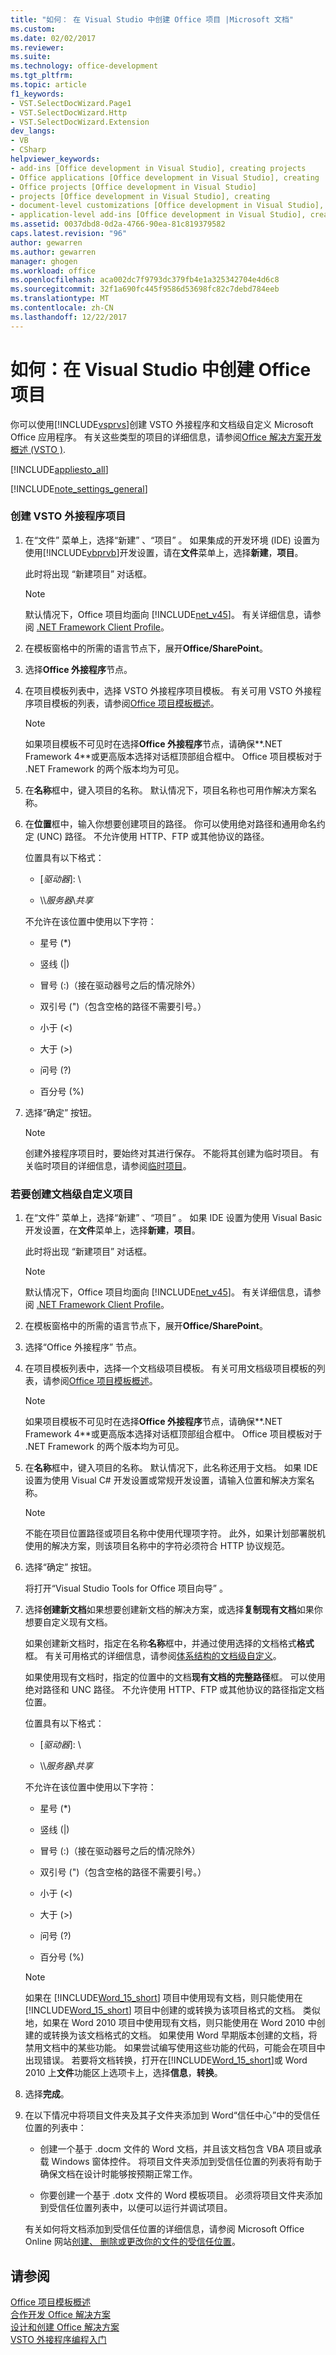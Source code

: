 ```yaml
---
title: "如何： 在 Visual Studio 中创建 Office 项目 |Microsoft 文档"
ms.custom: 
ms.date: 02/02/2017
ms.reviewer: 
ms.suite: 
ms.technology: office-development
ms.tgt_pltfrm: 
ms.topic: article
f1_keywords:
- VST.SelectDocWizard.Page1
- VST.SelectDocWizard.Http
- VST.SelectDocWizard.Extension
dev_langs:
- VB
- CSharp
helpviewer_keywords:
- add-ins [Office development in Visual Studio], creating projects
- Office applications [Office development in Visual Studio], creating
- Office projects [Office development in Visual Studio]
- projects [Office development in Visual Studio], creating
- document-level customizations [Office development in Visual Studio], creating
- application-level add-ins [Office development in Visual Studio], creating projects
ms.assetid: 0037dbd8-0d2a-4766-90ea-81c819379582
caps.latest.revision: "96"
author: gewarren
ms.author: gewarren
manager: ghogen
ms.workload: office
ms.openlocfilehash: aca002dc7f9793dc379fb4e1a325342704e4d6c8
ms.sourcegitcommit: 32f1a690fc445f9586d53698fc82c7debd784eeb
ms.translationtype: MT
ms.contentlocale: zh-CN
ms.lasthandoff: 12/22/2017
---
```

# <a name="how-to-create-office-projects-in-visual-studio"></a>如何：在 Visual Studio 中创建 Office 项目
  你可以使用[!INCLUDE[vsprvs](../sharepoint/includes/vsprvs-md.md)]创建 VSTO 外接程序和文档级自定义 Microsoft Office 应用程序。 有关这些类型的项目的详细信息，请参阅[Office 解决方案开发概述 &#40;VSTO &#41;](../vsto/office-solutions-development-overview-vsto.md).  
  
 [!INCLUDE[appliesto_all](../vsto/includes/appliesto-all-md.md)]  
  
 [!INCLUDE[note_settings_general](../sharepoint/includes/note-settings-general-md.md)]  
  
### <a name="to-create-a-vsto-add-in-project"></a>创建 VSTO 外接程序项目  
  
1.  在“文件”  菜单上，选择“新建” 、“项目” 。 如果集成的开发环境 (IDE) 设置为使用[!INCLUDE[vbprvb](../sharepoint/includes/vbprvb-md.md)]开发设置，请在**文件**菜单上，选择**新建**，**项目**。  
  
     此时将出现 “新建项目” 对话框。  
  
    > [!NOTE]  
    >  默认情况下，Office 项目均面向 [!INCLUDE[net_v45](../vsto/includes/net-v45-md.md)]。 有关详细信息，请参阅 [.NET Framework Client Profile](/dotnet/framework/deployment/client-profile)。  
  
2.  在模板窗格中的所需的语言节点下，展开**Office/SharePoint**。  
  
3.  选择**Office 外接程序**节点。  
  
4.  在项目模板列表中，选择 VSTO 外接程序项目模板。 有关可用 VSTO 外接程序项目模板的列表，请参阅[Office 项目模板概述](../vsto/office-project-templates-overview.md)。  
  
    > [!NOTE]  
    >  如果项目模板不可见时在选择**Office 外接程序**节点，请确保**.NET Framework 4**或更高版本选择对话框顶部组合框中。 Office 项目模板对于 .NET Framework 的两个版本均为可见。  
  
5.  在**名称**框中，键入项目的名称。 默认情况下，项目名称也可用作解决方案名称。  
  
6.  在**位置**框中，输入你想要创建项目的路径。 你可以使用绝对路径和通用命名约定 (UNC) 路径。 不允许使用 HTTP、FTP 或其他协议的路径。  
  
     位置具有以下格式：  
  
    -   [*驱动器*\]: \  
  
    -   \\\\*服务器*\\*共享*  
  
     不允许在该位置中使用以下字符：  
  
    -   星号 (*)  
  
    -   竖线 (|)  
  
    -   冒号 (:)（接在驱动器号之后的情况除外）  
  
    -   双引号 (")（包含空格的路径不需要引号。）  
  
    -   小于 (\<)  
  
    -   大于 (>)  
  
    -   问号 (?)  
  
    -   百分号 (%)  
  
7.  选择“确定”  按钮。  
  
    > [!NOTE]  
    >  创建外接程序项目时，要始终对其进行保存。 不能将其创建为临时项目。 有关临时项目的详细信息，请参阅[临时项目](http://msdn.microsoft.com/en-us/9cf1944c-7045-44cc-8701-7b0eb4099f2b)。  
  
### <a name="to-create-a-document-level-customization-project"></a>若要创建文档级自定义项目  
  
1.  在“文件”  菜单上，选择“新建” 、“项目” 。 如果 IDE 设置为使用 Visual Basic 开发设置，在**文件**菜单上，选择**新建**，**项目**。  
  
     此时将出现 “新建项目” 对话框。  
  
    > [!NOTE]  
    >  默认情况下，Office 项目均面向 [!INCLUDE[net_v45](../vsto/includes/net-v45-md.md)]。  有关详细信息，请参阅 [.NET Framework Client Profile](/dotnet/framework/deployment/client-profile)。  
  
2.  在模板窗格中的所需的语言节点下，展开**Office/SharePoint**。  
  
3.  选择“Office 外接程序”  节点。  
  
4.  在项目模板列表中，选择一个文档级项目模板。 有关可用文档级项目模板的列表，请参阅[Office 项目模板概述](../vsto/office-project-templates-overview.md)。  
  
    > [!NOTE]  
    >  如果项目模板不可见时在选择**Office 外接程序**节点，请确保**.NET Framework 4**或更高版本选择对话框顶部组合框中。 Office 项目模板对于 .NET Framework 的两个版本均为可见。  
  
5.  在**名称**框中，键入项目的名称。 默认情况下，此名称还用于文档。 如果 IDE 设置为使用 Visual C# 开发设置或常规开发设置，请输入位置和解决方案名称。  
  
    > [!NOTE]  
    >  不能在项目位置路径或项目名称中使用代理项字符。 此外，如果计划部署脱机使用的解决方案，则该项目名称中的字符必须符合 HTTP 协议规范。  
  
6.  选择“确定”  按钮。  
  
     将打开“Visual Studio Tools for Office 项目向导”  。  
  
7.  选择**创建新文档**如果想要创建新文档的解决方案，或选择**复制现有文档**如果你想要自定义现有文档。  
  
     如果创建新文档时，指定在名称**名称**框中，并通过使用选择的文档格式**格式**框。 有关可用格式的详细信息，请参阅[体系结构的文档级自定义](../vsto/architecture-of-document-level-customizations.md)。  
  
     如果使用现有文档时，指定的位置中的文档**现有文档的完整路径**框。 可以使用绝对路径和 UNC 路径。 不允许使用 HTTP、FTP 或其他协议的路径指定文档位置。  
  
     位置具有以下格式：  
  
    -   [*驱动器*\]: \  
  
    -   \\\\*服务器*\\*共享*  
  
     不允许在该位置中使用以下字符：  
  
    -   星号 (*)  
  
    -   竖线 (|)  
  
    -   冒号 (:)（接在驱动器号之后的情况除外）  
  
    -   双引号 (")（包含空格的路径不需要引号。）  
  
    -   小于 (\<)  
  
    -   大于 (>)  
  
    -   问号 (?)  
  
    -   百分号 (%)  
  
    > [!NOTE]  
    >  如果在 [!INCLUDE[Word_15_short](../vsto/includes/word-15-short-md.md)] 项目中使用现有文档，则只能使用在 [!INCLUDE[Word_15_short](../vsto/includes/word-15-short-md.md)] 项目中创建的或转换为该项目格式的文档。 类似地，如果在 Word 2010 项目中使用现有文档，则只能使用在 Word 2010 中创建的或转换为该文档格式的文档。 如果使用 Word 早期版本创建的文档，将禁用文档中的某些功能。 如果尝试编写使用这些功能的代码，可能会在项目中出现错误。 若要将文档转换，打开在[!INCLUDE[Word_15_short](../vsto/includes/word-15-short-md.md)]或 Word 2010 上**文件**功能区上选项卡上，选择**信息**，**转换**。  
  
8.  选择**完成**。  
  
9. 在以下情况中将项目文件夹及其子文件夹添加到 Word“信任中心”中的受信任位置的列表中：  
  
    -   创建一个基于 .docm 文件的 Word 文档，并且该文档包含 VBA 项目或承载 Windows 窗体控件。 将项目文件夹添加到受信任位置的列表将有助于确保文档在设计时能够按预期正常工作。  
  
    -   你要创建一个基于 .dotx 文件的 Word 模板项目。 必须将项目文件夹添加到受信任位置列表中，以便可以运行并调试项目。  
  
     有关如何将文档添加到受信任位置的详细信息，请参阅 Microsoft Office Online 网站[创建、 删除或更改你的文件的受信任位置](https://support.office.com/en-au/article/Create-remove-or-change-a-trusted-location-for-your-files-f5151879-25ea-4998-80a5-4208b3540a62)。  
  
## <a name="see-also"></a>请参阅  
 [Office 项目模板概述](../vsto/office-project-templates-overview.md)   
 [合作开发 Office 解决方案](../vsto/collaborative-development-of-office-solutions.md)   
 [设计和创建 Office 解决方案](../vsto/designing-and-creating-office-solutions.md)   
 [VSTO 外接程序编程入门](../vsto/getting-started-programming-vsto-add-ins.md)  
  
  